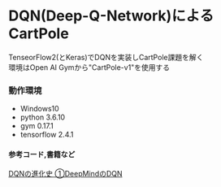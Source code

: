 # DQN(Deep-Q-Network)によるCartPole

TenseorFlow2(とKeras)でDQNを実装しCartPole課題を解く    
環境はOpen AI Gymから"CartPole-v1"を使用する

### 動作環境
- Windows10
- python 3.6.10
- gym 0.17.1
- tensorflow 2.4.1

#### 参考コード,書籍など
[DQNの進化史 ①DeepMindのDQN](https://horomary.hatenablog.com/entry/2021/01/26/233351)
